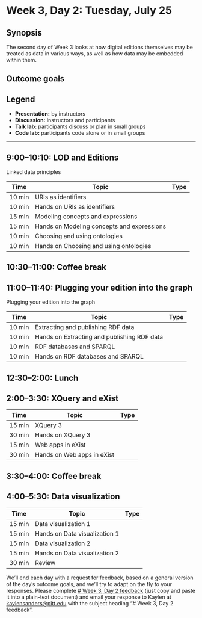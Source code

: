 # Week 3, Day 2: Tuesday, July 25
## Synopsis

The second day of Week 3 looks at how digital editions themselves may be treated as data in various ways, as well as how data may be embedded within them.

## Outcome goals
## Legend

* **Presentation:** by instructors
* **Discussion:** instructors and participants
* **Talk lab:** participants discuss or plan in small groups
* **Code lab:** participants code alone or in small groups

* * *
## 9:00–10:10: LOD and Editions

Linked data principles

Time | Topic | Type
---- | ---- | ---- 
10 min | URIs as identifiers | 
10 min | Hands on URIs as identifiers | 
15 min | Modeling concepts and expressions | 
15 min | Hands on Modeling concepts and expressions | 
10 min | Choosing and using ontologies | 
10 min | Hands on Choosing and using ontologies | 

## 10:30–11:00: Coffee break

## 11:00–11:40: Plugging your edition into the graph

Plugging your edition into the graph

Time | Topic | Type
---- | ---- | ---- 
10 min | Extracting and publishing RDF data | 
10 min | Hands on Extracting and publishing RDF data | 
10 min | RDF databases and SPARQL | 
10 min | Hands on RDF databases and SPARQL | 

## 12:30–2:00: Lunch

## 2:00–3:30: XQuery and eXist

Time | Topic | Type
---- | ---- | ---- 
15 min | XQuery 3 | 
30 min | Hands on XQuery 3 | 
15 min | Web apps in eXist | 
30 min | Hands on Web apps in eXist | 

## 3:30–4:00: Coffee break

## 4:00–5:30: Data visualization

Time | Topic | Type
---- | ---- | ---- 
15 min | Data visualization 1 | 
15 min | Hands on Data visualization 1 | 
15 min | Data visualization 2 | 
15 min | Hands on Data visualization 2 | 
30 min | Review | 

We’ll end each day with a request for feedback, based on a general version of the day’s outcome goals, and we’ll try to adapt on the fly to your responses. Please complete [# Week 3, Day 2 feedback](week_3_day_2_feedback.md) (just copy and paste it into a plain-text document) and email your response to Kaylen at [kaylensanders@pitt.edu](mailto:kaylensanders@pitt.edu) with the subject heading “# Week 3, Day 2 feedback”.